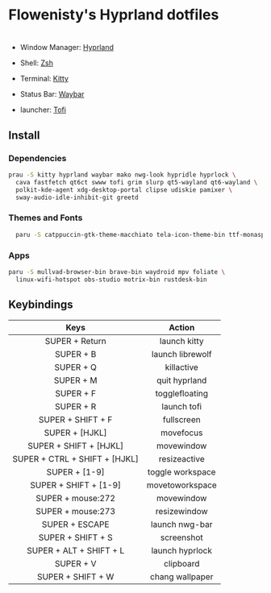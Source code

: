 <div>
    <H1>Flowenisty's Hyprland dotfiles <H1> 
</div>

- Window Manager: [Hyprland](https://github.com/hyprwm/Hyprland)

- Shell: [Zsh](https://www.zsh.org/)

- Terminal: [Kitty](https://sw.kovidgoyal.net/kitty/)

- Status Bar: [Waybar](https://github.com/Alexays/Waybar)

- launcher: [Tofi](https://github.com/philj56/tofi)

## Install
### Dependencies
```bash
prau -S kitty hyprland waybar mako nwg-look hypridle hyprlock \
  cava fastfetch qt6ct swww tofi grim slurp qt5-wayland qt6-wayland \
  polkit-kde-agent xdg-desktop-portal clipse udiskie pamixer \
  sway-audio-idle-inhibit-git greetd

```
### Themes and Fonts
```bash
  paru -S catppuccin-gtk-theme-macchiato tela-icon-theme-bin ttf-monaspace-variable ttf-font-awesome
```
### Apps
```bash
paru -S mullvad-browser-bin brave-bin waydroid mpv foliate \
  linux-wifi-hotspot obs-studio motrix-bin rustdesk-bin
```

## Keybindings
| Keys                | Action           |
|:-------------------:|:----------------:|
| SUPER + Return      | launch kitty     |
| SUPER + B           | launch librewolf |
| SUPER + Q           | killactive       |
| SUPER + M           | quit hyprland    |
| SUPER + F           | togglefloating   |
| SUPER + R           | launch tofi      |
| SUPER + SHIFT + F   | fullscreen       |
| SUPER + [HJKL]      | movefocus        |
| SUPER + SHIFT +  [HJKL]      | movewindow        |
| SUPER + CTRL + SHIFT + [HJKL]      | resizeactive        |
| SUPER + [1-9]         | toggle workspace |
| SUPER + SHIFT + [1-9] | movetoworkspace  |
| SUPER + mouse:272   | movewindow       |
| SUPER + mouse:273   | resizewindow     |
| SUPER + ESCAPE       | launch nwg-bar   |
| SUPER + SHIFT + S   | screenshot       |
| SUPER + ALT + SHIFT + L   | launch hyprlock  |
| SUPER + V           | clipboard        |
| SUPER + SHIFT + W   | chang wallpaper  |

